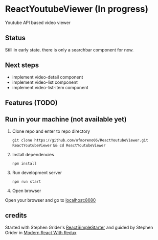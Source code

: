 # ReactYoutubeViewer (In progress)

Youtube API based video viewer

## Status
Still in early state. there is only a searchbar component for now.

## Next steps
- implement video-detail component
- implement video-list component
- implement video-list-item component

## Features (TODO)

## Run in your machine (not available yet)

1. Clone repo and enter to repo directory

    `git clone https://github.com/ofmoreno06/ReactYoutubeViewer.git ReactYoutubeViewer`
    `&& cd ReactYoutubeViewer`

2. Install dependencies

    `npm install`

3. Run development server

    `npm run start`

4. Open browser

Open your browser and go to [localhost:8080](localhost:8080)

    

## credits
Started with Stephen Grider's [ReactSimpleStarter](https://github.com/StephenGrider/ReduxSimpleStarter) and guided by Stephen Grider in [Modern React With Redux](https://www.udemy.com/the-complete-react-native-and-redux-course/)

